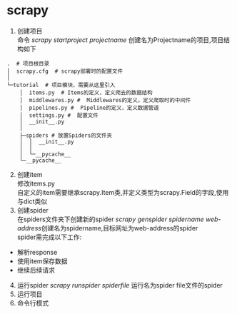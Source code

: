 # scrapy  
1. 创建项目  
命令 *scrapy startproject projectname* 创建名为Projectname的项目,项目结构如下
```
.  # 项目根目录
│  scrapy.cfg  # scrapy部署时的配置文件
│
└─tutorial  # 项目模块，需要从这里引入
    │  items.py  # Items的定义，定义爬去的数据结构
    │  middlewares.py #  Middlewares的定义，定义爬取时的中间件
    │  pipelines.py #  Pipeline的定义，定义数据管道
    │  settings.py #  配置文件
    │  __init__.py   
    │
    ├─spiders # 放置Spiders的文件夹
    │  │  __init__.py
    │  │
    │  └─__pycache__
    └─__pycache__
```
2. 创建item  
修改items.py  
自定义的item需要继承scrapy.Item类,并定义类型为scrapy.Field的字段,使用与dict类似
3. 创建spider  
在spiders文件夹下创建新的spider *scrapy genspider spidername web-address*创建名为spidername,目标网址为web-address的spider  
spider需完成以下工作:
* 解析response
* 使用item保存数据
* 继续后续请求
4. 运行spider
*scrapy runspider spiderfile* 运行名为spider file文件的spider
5. 运行项目
6. 命令行模式